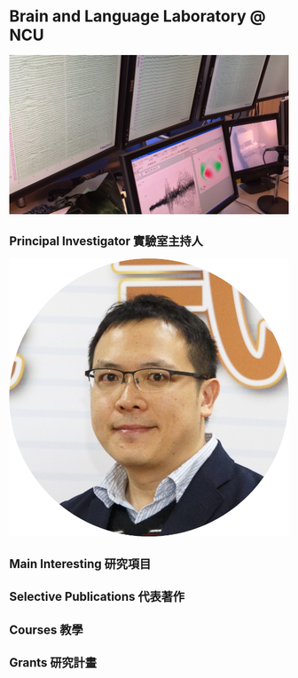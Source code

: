 # Brain and Language Laboratory @ NCU
![](./MEG.JPG)
## Principal Investigator 實驗室主持人
![](./B27_PI.png)
## Main Interesting 研究項目

## Selective Publications 代表著作

## Courses 教學

## Grants 研究計畫


